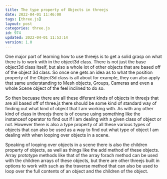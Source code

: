 ```yaml
---
title: The type property of Objects in threejs
date: 2022-04-01 11:46:00
tags: [three.js]
layout: post
categories: three.js
id: 974
updated: 2022-04-01 11:53:14
version: 1.0
---
```


One major part of learning how to use threejs is to get a solid grasp on what there is to work with in the object3d class. There is not just the base object3d class itself, but also a whole lot of other objects that are based off of the object 3d class. So once one gets an idea as to what the position property of the Object3d class is all about for example, they can also apply that same understanding to Mesh objects, Groups, Cameras and even a whole Scene object of the feel inclined to do so.

So then becuase there are all these diferant kinds of objects in threejs that are all based off of three.js there should be some kind of standard way of finding out what kind of object that I am working with. As with any other kind of class in threejs there is of course using something like the instanceof operator to find out if I am dealing with a given class of object or not. However there is also a type property of all these various types of objects that can also be used as a way to find out what type of object I am dealing with when looping over objects in a scene.

Speaking of looping over objects in a scene there is also the children property of objects, as well as things like the add method of these objects. Array prototype methods like that of the array forach method can be used with the children arrays of these objects, but there are other threejs built in options to work with such as the traverse method that can also be used to loop over the full contents of an object and the children of the object.

<!-- more -->
